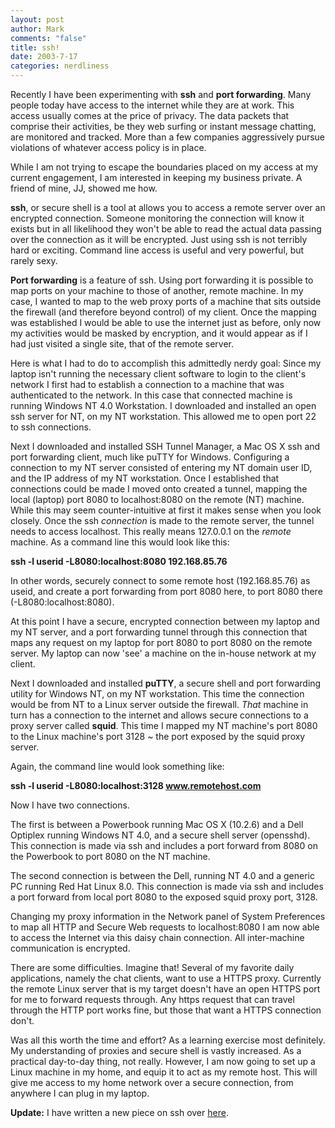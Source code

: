 ```yaml
--- 
layout: post
author: Mark
comments: "false"
title: ssh!
date: 2003-7-17
categories: nerdliness
---
```

Recently I have been experimenting with <strong>ssh</strong> and <strong>port forwarding</strong>. Many people today have access to the internet while they are at work. This access usually comes at the price of privacy. The data packets that comprise their activities, be they web surfing or instant message chatting, are monitored and tracked. More than a few companies aggressively pursue violations of whatever access policy is in place.

While I am not trying to escape the boundaries placed on my access at my current engagement, I am interested in keeping my business private. A friend of mine, JJ, showed me how.

<strong>ssh</strong>, or secure shell is a tool at allows you to access a remote server over an encrypted connection. Someone monitoring the connection will know it exists but in all likelihood they won't be able to read the actual data passing over the connection as it will be encrypted. Just using ssh is not terribly hard or exciting. Command line access is useful and very powerful, but rarely sexy.

<strong>Port forwarding</strong> is a feature of ssh. Using port forwarding it is possible to map ports on your machine to those of another, remote machine. In my case, I wanted to map to the web proxy ports of a machine that sits outside the firewall (and therefore beyond control) of my client. Once the mapping was established I would be able to use the internet just as before, only  now my activities would be masked by encryption, and it would appear as if I had just visited a single site, that of the remote server.

Here is what I had to do to accomplish this admittedly nerdy goal:
Since my laptop isn't running the necessary client software to login to the client's network I first had to establish a connection to a machine that was authenticated to the network. In this case that connected machine is running Windows NT 4.0 Workstation. I downloaded and installed an open ssh server for NT, on my NT workstation. This allowed me to open port 22 to ssh connections.

Next I downloaded and installed SSH Tunnel Manager, a Mac OS X ssh and port forwarding client, much like puTTY for Windows. Configuring a connection to my NT server consisted of entering my NT domain user ID, and the IP address of my NT workstation. Once I established that connections could be made I moved onto created a tunnel, mapping the local (laptop) port 8080 to localhost:8080 on the remote (NT) machine. While this may seem counter-intuitive at first it makes sense when you look closely. Once the ssh <i>connection</i> is made to the remote server, the tunnel needs to access localhost. This really means 127.0.0.1 on the <i>remote</i> machine. As a command line this would look like this:

<strong>ssh -l userid -L8080:localhost:8080 192.168.85.76</strong>

In other words, securely connect to some remote host (192.168.85.76) as useid, and create a port forwarding from port 8080 here, to port 8080 there (-L8080:localhost:8080).

At this point I have a secure, encrypted connection between my laptop and my NT server, and a port forwarding tunnel through this connection that maps any request on my laptop for port 8080 to port 8080 on the remote server. My laptop can now 'see' a machine on the in-house network at my client.

Next I downloaded and installed <strong>puTTY</strong>, a secure shell and port forwarding utility for Windows NT, on my NT workstation. This time the connection would be from NT to a Linux server outside the firewall. <i>That</i> machine in turn has a connection to the internet and allows secure connections to a proxy server called <strong>squid</strong>. This time I mapped my NT machine's port 8080 to the Linux machine's port 3128 ~ the port exposed by the squid proxy server.

Again, the command line would look something like:

<strong>ssh -l userid -L8080:localhost:3128 www.remotehost.com</strong>

Now I have two connections.

The first is between a Powerbook running Mac OS X (10.2.6) and a Dell Optiplex running Windows NT 4.0, and a secure shell server (opensshd). This connection is made via ssh and includes a port forward from 8080 on the Powerbook to port 8080 on the NT machine.

The second connection is between the Dell, running NT 4.0 and a generic PC running Red Hat Linux 8.0. This connection is made via ssh and includes a port forward from local port 8080 to the exposed squid proxy port, 3128.

Changing my proxy information in the Network panel of System Preferences to map all HTTP and Secure Web requests to localhost:8080 I am now able to access the Internet via this daisy chain connection. All inter-machine communication is encrypted.

There are some difficulties. Imagine that! Several of my favorite daily applications, namely the chat clients, want to use a HTTPS proxy. Currently the remote Linux server that is my target doesn't have an open HTTPS port for me to forward requests through. Any https request that can travel through the HTTP port works fine, but those that want a HTTPS connection don't.

Was all this worth the time and effort? As a learning exercise most definitely. My understanding of proxies and secure shell is vastly increased. As a practical day-to-day thing, not really. However, I am now going to set up a Linux machine in my home, and equip it to act as my remote host. This will give me access to my home network over a secure connection, from anywhere I can plug in my laptop.

<strong>Update:</strong> I have written a new piece on ssh over <a href="http://www.zanshin.net/blogs/000290.html">here</a>.
